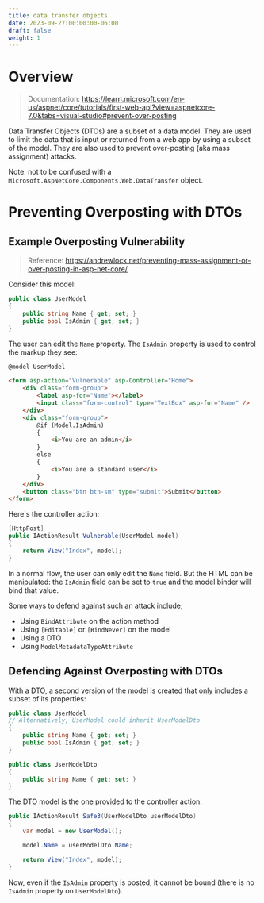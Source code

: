 ```yaml
---
title: data transfer objects
date: 2023-09-27T00:00:00-06:00
draft: false
weight: 1
---
```


# Overview
> Documentation: https://learn.microsoft.com/en-us/aspnet/core/tutorials/first-web-api?view=aspnetcore-7.0&tabs=visual-studio#prevent-over-posting  

Data Transfer Objects (DTOs) are a subset of a data model. They are used to limit the data that is input or returned from a web app by using a subset of the model. They are also used to prevent over-posting (aka mass assignment) attacks.

Note: not to be confused with a `Microsoft.AspNetCore.Components.Web.DataTransfer` object.

# Preventing Overposting with DTOs
## Example Overposting Vulnerability
> Reference: https://andrewlock.net/preventing-mass-assignment-or-over-posting-in-asp-net-core/

Consider this model:
```cs
public class UserModel
{
    public string Name { get; set; }
    public bool IsAdmin { get; set; }
}
```

The user can edit the `Name` property. The `IsAdmin` property is used to control the markup they see:
```html
@model UserModel

<form asp-action="Vulnerable" asp-Controller="Home">
    <div class="form-group">
        <label asp-for="Name"></label>
        <input class="form-control" type="TextBox" asp-for="Name" />
    </div>
    <div class="form-group">
        @if (Model.IsAdmin)
        {
            <i>You are an admin</i>
        }
        else
        {
            <i>You are a standard user</i>
        }
    </div>
    <button class="btn btn-sm" type="submit">Submit</button>
</form>
```

Here's the controller action:
```cs
[HttpPost]
public IActionResult Vulnerable(UserModel model)
{
    return View("Index", model);
}
```

In a normal flow, the user can only edit the `Name` field. But the HTML can be manipulated: the `IsAdmin` field can be set to `true` and the model binder will bind that value.

Some ways to defend against such an attack include;
* Using `BindAttribute` on the action method
* Using `[Editable]` or `[BindNever]` on the model
* Using a DTO
* Using `ModelMetadataTypeAttribute`

## Defending Against Overposting with DTOs
With a DTO, a second version of the model is created that only includes a subset of its properties:
```cs
public class UserModel
// Alternatively, UserModel could inherit UserModelDto
{
    public string Name { get; set; }
    public bool IsAdmin { get; set; }
}

public class UserModelDto 
{
    public string Name { get; set; }
}
```

The DTO model is the one provided to the controller action:
```cs
public IActionResult Safe3(UserModelDto userModelDto)
{
    var model = new UserModel();

    model.Name = userModelDto.Name;

    return View("Index", model);
}
```

Now, even if the `IsAdmin` property is posted, it cannot be bound (there is no `IsAdmin` property on `UserModelDto`).